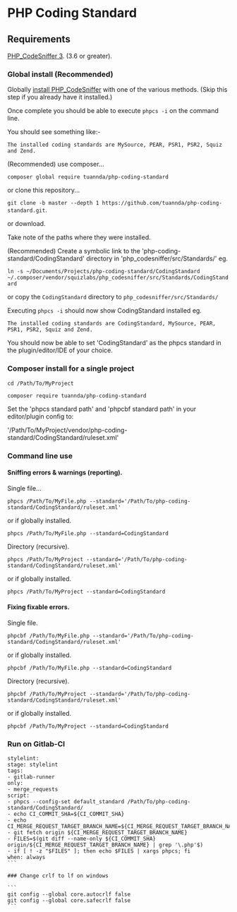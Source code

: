 # PHP Coding Standard
## Requirements

[PHP_CodeSniffer 3](https://github.com/squizlabs/PHP_CodeSniffer). (3.6 or greater).

### Global install (Recommended)

Globally [install PHP_CodeSniffer](https://github.com/squizlabs/PHP_CodeSniffer/blob/master/README.md) with one of the various methods. (Skip this step if you already have it installed.)

Once complete you should be able to execute `phpcs -i` on the command line.

You should see something like:-

`The installed coding standards are MySource, PEAR, PSR1, PSR2, Squiz and Zend.`

(Recommended) use composer...

`composer global require tuannda/php-coding-standard`

or clone this repository...

`git clone -b master --depth 1 https://github.com/tuannda/php-coding-standard.git`.

or download.

Take note of the paths where they were installed.

(Recommended) Create a symbolic link to the 'php-coding-standard/CodingStandard' directory in 'php_codesniffer/src/Standards/' eg. 

`ln -s ~/Documents/Projects/php-coding-standard/CodingStandard ~/.composer/vendor/squizlabs/php_codesniffer/src/Standards/CodingStandard`

or copy the `CodingStandard` directory to `php_codesniffer/src/Standards/`

Executing `phpcs -i` should now show CodingStandard installed eg.

`The installed coding standards are CodingStandard, MySource, PEAR, PSR1, PSR2, Squiz and Zend.`

You should now be able to set 'CodingStandard' as the phpcs standard in the plugin/editor/IDE of your choice.

### Composer install for a single project

`cd /Path/To/MyProject`  

`composer require tuannda/php-coding-standard`  

Set the 'phpcs standard path' and 'phpcbf standard path' in your editor/plugin config to:

'/Path/To/MyProject/vendor/php-coding-standard/CodingStandard/ruleset.xml'

### Command line use

#### Sniffing errors & warnings (reporting).

Single file...

`phpcs /Path/To/MyFile.php --standard='/Path/To/php-coding-standard/CodingStandard/ruleset.xml'`

or if globally installed.

`phpcs /Path/To/MyFile.php --standard=CodingStandard`

Directory (recursive).

`phpcs /Path/To/MyProject --standard='/Path/To/php-coding-standard/CodingStandard/ruleset.xml'`

or if globally installed.

`phpcs /Path/To/MyProject --standard=CodingStandard`

#### Fixing fixable errors.

Single file.

`phpcbf /Path/To/MyFile.php --standard='/Path/To/php-coding-standard/CodingStandard/ruleset.xml'`

or if globally installed.

`phpcbf /Path/To/MyFile.php --standard=CodingStandard`

Directory (recursive).

`phpcbf /Path/To/MyProject --standard='/Path/To/php-coding-standard/CodingStandard/ruleset.xml'`

or if globally installed.

`phpcbf /Path/To/MyProject --standard=CodingStandard`

### Run on Gitlab-CI

````
stylelint:
stage: stylelint
tags:
- gitlab-runner
only:
- merge_requests
script:
- phpcs --config-set default_standard /Path/To/php-coding-standard/CodingStandard/
- echo CI_COMMIT_SHA=${CI_COMMIT_SHA}
- echo CI_MERGE_REQUEST_TARGET_BRANCH_NAME=${CI_MERGE_REQUEST_TARGET_BRANCH_NAME}
- git fetch origin ${CI_MERGE_REQUEST_TARGET_BRANCH_NAME}
- FILES=$(git diff --name-only ${CI_COMMIT_SHA} origin/${CI_MERGE_REQUEST_TARGET_BRANCH_NAME} | grep '\.php'$)
- if [ ! -z "$FILES" ]; then echo $FILES | xargs phpcs; fi
when: always 
```

### Change crlf to lf on windows

```
git config --global core.autocrlf false
git config --global core.safecrlf false
```
